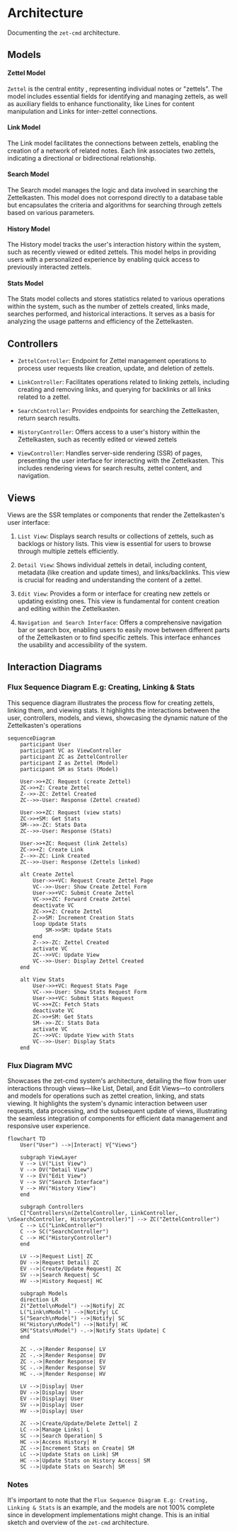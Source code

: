 # Architecture

Documenting the `zet-cmd` architecture.

## Models

#### Zettel Model

`Zettel` is the central entity , representing individual notes or "zettels".
The model includes essential fields for identifying and managing zettels, as
well as auxiliary fields to enhance functionality, like Lines for content
manipulation and Links for inter-zettel connections.

#### Link Model

The Link model facilitates the connections between zettels, enabling the
creation of a network of related notes. Each link associates two zettels,
indicating a directional or bidirectional relationship.

#### Search Model

The Search model manages the logic and data involved in searching the
Zettelkasten. This model does not correspond directly to a database table but
encapsulates the criteria and algorithms for searching through zettels based on
various parameters.

#### History Model

The History model tracks the user's interaction history within the system, such
as recently viewed or edited zettels. This model helps in providing users with
a personalized experience by enabling quick access to previously interacted
zettels.

#### Stats Model

The Stats model collects and stores statistics related to various operations
within the system, such as the number of zettels created, links made, searches
performed, and historical interactions. It serves as a basis for analyzing the
usage patterns and efficiency of the Zettelkasten.

## Controllers

- `ZettelController`: Endpoint for Zettel management operations to process user
  requests like creation, update, and deletion of zettels.

- `LinkController`: Facilitates operations related to linking zettels,
  including creating and removing links, and querying for backlinks or all
  links related to a zettel.

- `SearchController`: Provides endpoints for searching the Zettelkasten, return
  search results.

- `HistoryController`: Offers access to a user's history within the
  Zettelkasten, such as recently edited or viewed zettels

- `ViewController`: Handles server-side rendering (SSR) of pages, presenting
  the user interface for interacting with the Zettelkasten. This includes
  rendering views for search results, zettel content, and navigation.

## Views

Views are the SSR templates or components that render the Zettelkasten's user
interface:

1. `List View`: Displays search results or collections of zettels, such as
   backlogs or history lists. This view is essential for users to browse
   through multiple zettels efficiently.

2. `Detail View`: Shows individual zettels in detail, including content, metadata
   (like creation and update times), and links/backlinks. This view is crucial
   for reading and understanding the content of a zettel.

3. `Edit View`: Provides a form or interface for creating new zettels or updating
   existing ones. This view is fundamental for content creation and editing
   within the Zettelkasten.

4. `Navigation and Search Interface`: Offers a comprehensive navigation bar or
   search box, enabling users to easily move between different parts of the
   Zettelkasten or to find specific zettels. This interface enhances the
   usability and accessibility of the system.

## Interaction Diagrams

### Flux Sequence Diagram E.g: Creating, Linking & Stats

This sequence diagram illustrates the process flow for creating zettels,
linking them, and viewing stats. It highlights the interactions between the
user, controllers, models, and views, showcasing the dynamic nature of the
Zettelkasten's operations

```mermaid
sequenceDiagram
    participant User
    participant VC as ViewController
    participant ZC as ZettelController
    participant Z as Zettel (Model)
    participant SM as Stats (Model)

    User->>+ZC: Request (create Zettel)
    ZC->>+Z: Create Zettel
    Z-->>-ZC: Zettel Created
    ZC-->>-User: Response (Zettel created)

    User->>+ZC: Request (view stats)
    ZC->>+SM: Get Stats
    SM-->>-ZC: Stats Data
    ZC-->>-User: Response (Stats)

    User->>+ZC: Request (link Zettels)
    ZC->>+Z: Create Link
    Z-->>-ZC: Link Created
    ZC-->>-User: Response (Zettels linked)

    alt Create Zettel
        User->>+VC: Request Create Zettel Page
        VC-->>-User: Show Create Zettel Form
        User->>+VC: Submit Create Zettel
        VC->>+ZC: Forward Create Zettel
        deactivate VC
        ZC->>+Z: Create Zettel
        Z->>SM: Increment Creation Stats
        loop Update Stats
            SM->>SM: Update Stats
        end
        Z-->>-ZC: Zettel Created
        activate VC
        ZC-->>VC: Update View
        VC-->>-User: Display Zettel Created
    end

    alt View Stats
        User->>+VC: Request Stats Page
        VC-->>-User: Show Stats Request Form
        User->>+VC: Submit Stats Request
        VC->>+ZC: Fetch Stats
        deactivate VC
        ZC->>+SM: Get Stats
        SM-->>-ZC: Stats Data
        activate VC
        ZC-->>VC: Update View with Stats
        VC-->>-User: Display Stats
    end
```

### Flux Diagram MVC

Showcases the zet-cmd system's architecture, detailing the flow from user
interactions through views—like List, Detail, and Edit Views—to controllers and
models for operations such as zettel creation, linking, and stats viewing. It
highlights the system's dynamic interaction between user requests, data
processing, and the subsequent update of views, illustrating the seamless
integration of components for efficient data management and responsive user
experience.

```mermaid
flowchart TD
    User("User") -->|Interact| V{"Views"}

    subgraph ViewLayer
    V --> LV("List View")
    V --> DV("Detail View")
    V --> EV("Edit View")
    V --> SV("Search Interface")
    V --> HV("History View")
    end

    subgraph Controllers
    C["Controllers\n(ZettelController, LinkController, \nSearchController, HistoryController)"] --> ZC("ZettelController")
    C --> LC("LinkController")
    C --> SC("SearchController")
    C --> HC("HistoryController")
    end

    LV -->|Request List| ZC
    DV -->|Request Detail| ZC
    EV -->|Create/Update Request| ZC
    SV -->|Search Request| SC
    HV -->|History Request| HC

    subgraph Models
    direction LR
    Z("Zettel\nModel") -->|Notify| ZC
    L("Link\nModel") -->|Notify| LC
    S("Search\nModel") -->|Notify| SC
    H("History\nModel") -->|Notify| HC
    SM("Stats\nModel") -.->|Notify Stats Update| C
    end

    ZC -.->|Render Response| LV
    ZC -.->|Render Response| DV
    ZC -.->|Render Response| EV
    SC -.->|Render Response| SV
    HC -.->|Render Response| HV

    LV -->|Display| User
    DV -->|Display| User
    EV -->|Display| User
    SV -->|Display| User
    HV -->|Display| User

    ZC -->|Create/Update/Delete Zettel| Z
    LC -->|Manage Links| L
    SC -->|Search Operation| S
    HC -->|Access History| H
    ZC -->|Increment Stats on Create| SM
    LC -->|Update Stats on Link| SM
    HC -->|Update Stats on History Access| SM
    SC -->|Update Stats on Search| SM

```

### Notes

It's important to note that the `Flux Sequence Diagram E.g: Creating, Linking &
Stats` is an example, and the models are not 100% complete since in development
implementations might change. This is an initial sketch and overview of the
`zet-cmd` architecture.
